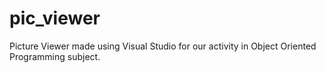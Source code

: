 # pic_viewer
Picture Viewer made using Visual Studio for our activity in Object Oriented Programming subject. 
